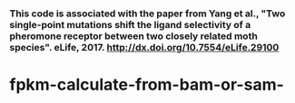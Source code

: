 

### This code is associated with the paper from Yang et al., "Two single-point mutations shift the ligand selectivity of a pheromone receptor between two closely related moth species". eLife, 2017. http://dx.doi.org/10.7554/eLife.29100

# fpkm-calculate-from-bam-or-sam-

